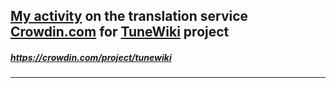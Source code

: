 ## [My activity](https://crowdin.com/profile/itcareerwork/activity "My profile") on the translation service [Crowdin.com](https://crowdin.com "crowdin.com") for [TuneWiki](https://crowdin.com/project/tunewiki "TuneWiki Crowdin") project
##### <https://crowdin.com/project/tunewiki>
***
